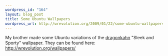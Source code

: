 ```yaml
--- 
wordpress_id: "164"
layout: blog_post
title: Some Ubuntu Wallpapers
wordpress_url: http://wrevolution.org/2009/01/22/some-ubuntu-wallpapers/
---
```

My brother made some Ubuntu variations of the <a href="http://dragonkahn.deviantart.com/">dragonkahn</a> "Sleek and Sporty" wallpaper.  They can be found here:
<a href="http://wrevolution.org/wallpapers/"> http://wrevolution.org/wallpapers/</a>
